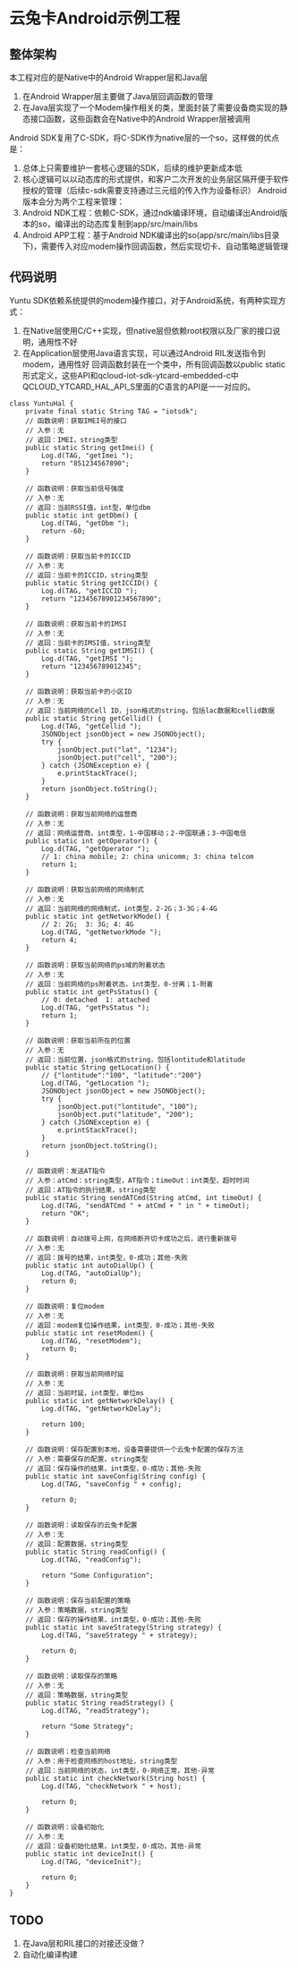 # 云兔卡Android示例工程
## 整体架构
[](https://main.qcloudimg.com/raw/47c75c1370c080a135223bddf481c429.jpg)
本工程对应的是Native中的Android Wrapper层和Java层
1. 在Android Wrapper层主要做了Java层回调函数的管理
2. 在Java层实现了一个Modem操作相关的类，里面封装了需要设备商实现的静态接口函数，这些函数会在Native中的Android Wrapper层被调用

Android SDK复用了C-SDK，将C-SDK作为native层的一个so，这样做的优点是：
1. 总体上只需要维护一套核心逻辑的SDK，后续的维护更新成本低
2. 核心逻辑可以以动态库的形式提供，和客户二次开发的业务层区隔开便于软件授权的管理（后续c-sdk需要支持通过三元组的传入作为设备标识）
Android版本会分为两个工程来管理：
1. Android NDK工程：依赖C-SDK，通过ndk编译环境，自动编译出Android版本的so，编译出的动态库复制到app/src/main/libs
2. Android APP工程：基于Android NDK编译出的so(app/src/main/libs目录下)，需要传入对应modem操作回调函数，然后实现切卡、自动策略逻辑管理

## 代码说明
Yuntu SDK依赖系统提供的modem操作接口，对于Android系统，有两种实现方式：
1. 在Native层使用C/C++实现，但native层但依赖root权限以及厂家的接口说明，通用性不好
2. 在Application层使用Java语言实现，可以通过Android RIL发送指令到modem，通用性好
回调函数封装在一个类中，所有回调函数以public static形式定义，这些API和qcloud-iot-sdk-ytcard-embedded-c中QCLOUD_YTCARD_HAL_API_S里面的C语言的API是一一对应的。
```
class YuntuHal {
    private final static String TAG = "iotsdk";
    // 函数说明：获取IMEI号的接口
    // 入参：无
    // 返回：IMEI，string类型
    public static String getImei() {
        Log.d(TAG, "getImei ");
        return "851234567890";
    }

    // 函数说明：获取当前信号强度
    // 入参：无
    // 返回：当前RSSI值，int型，单位dbm
    public static int getDbm() {
        Log.d(TAG, "getDbm ");
        return -60;
    }

    // 函数说明：获取当前卡的ICCID
    // 入参：无
    // 返回：当前卡的ICCID，string类型
    public static String getICCID() {
        Log.d(TAG, "getICCID ");
        return "12345678901234567890";
    }

    // 函数说明：获取当前卡的IMSI
    // 入参：无
    // 返回：当前卡的IMSI值，string类型
    public static String getIMSI() {
        Log.d(TAG, "getIMSI ");
        return "123456789012345";
    }

    // 函数说明：获取当前卡的小区ID
    // 入参：无
    // 返回：当前网络的Cell ID，json格式的string，包括lac数据和cellid数据
    public static String getCellid() {
        Log.d(TAG, "getCellid ");
        JSONObject jsonObject = new JSONObject();
        try {
            jsonObject.put("lat", "1234");
            jsonObject.put("cell", "200");
        } catch (JSONException e) {
            e.printStackTrace();
        }
        return jsonObject.toString();
    }

    // 函数说明：获取当前网络的运营商
    // 入参：无
    // 返回：网络运营商，int类型，1-中国移动；2-中国联通；3-中国电信
    public static int getOperator() {
        Log.d(TAG, "getOperator ");
        // 1: china mobile; 2: china unicomm; 3: china telcom
        return 1;
    }

    // 函数说明：获取当前网络的网络制式
    // 入参：无
    // 返回：当前网络的网络制式，int类型，2-2G；3-3G；4-4G
    public static int getNetworkMode() {
        // 2: 2G;  3: 3G; 4: 4G
        Log.d(TAG, "getNetworkMode ");
        return 4;
    }

    // 函数说明：获取当前网络的ps域的附着状态
    // 入参：无
    // 返回：当前网络的ps附着状态，int类型，0-分离；1-附着
    public static int getPsStatus() {
        // 0: detached  1: attached
        Log.d(TAG, "getPsStatus ");
        return 1;
    }

    // 函数说明：获取当前所在的位置
    // 入参：无
    // 返回：当前位置，json格式的string，包括lontitude和latitude
    public static String getLocation() {
        // {"lontitude":"100", "latitude":"200"}
        Log.d(TAG, "getLocation ");
        JSONObject jsonObject = new JSONObject();
        try {
            jsonObject.put("lontitude", "100");
            jsonObject.put("latitude", "200");
        } catch (JSONException e) {
            e.printStackTrace();
        }
        return jsonObject.toString();
    }

    // 函数说明：发送AT指令
    // 入参：atCmd：string类型，AT指令；timeOut：int类型，超时时间
    // 返回：AT指令的执行结果，string类型
    public static String sendATCmd(String atCmd, int timeOut) {
        Log.d(TAG, "sendATCmd " + atCmd + " in " + timeOut);
        return "OK";
    }

    // 函数说明：自动拨号上网，在网络断开切卡成功之后，进行重新拨号
    // 入参：无
    // 返回：拨号的结果，int类型，0-成功；其他-失败
    public static int autoDialUp() {
        Log.d(TAG, "autoDialUp");
        return 0;
    }

    // 函数说明：复位modem
    // 入参：无
    // 返回：modem复位操作结果，int类型，0-成功；其他-失败
    public static int resetModem() {
        Log.d(TAG, "resetModem");
        return 0;
    }

    // 函数说明：获取当前网络时延
    // 入参：无
    // 返回：当前时延，int类型，单位ms
    public static int getNetworkDelay() {
        Log.d(TAG, "getNetworkDelay");

        return 100;
    }

    // 函数说明：保存配置到本地，设备需要提供一个云兔卡配置的保存方法
    // 入参：需要保存的配置，string类型
    // 返回：保存操作的结果，int类型，0-成功；其他-失败
    public static int saveConfig(String config) {
        Log.d(TAG, "saveConfig " + config);

        return 0;
    }

    // 函数说明：读取保存的云兔卡配置
    // 入参：无
    // 返回：配置数据，string类型
    public static String readConfig() {
        Log.d(TAG, "readConfig");

        return "Some Configuration";
    }

    // 函数说明：保存当前配置的策略
    // 入参：策略数据，string类型
    // 返回：保存的操作结果，int类型，0-成功；其他-失败
    public static int saveStrategy(String strategy) {
        Log.d(TAG, "saveStrategy " + strategy);

        return 0;
    }

    // 函数说明：读取保存的策略
    // 入参：无
    // 返回：策略数据，string类型
    public static String readStrategy() {
        Log.d(TAG, "readStrategy");

        return "Some Strategy";
    }

    // 函数说明：检查当前网络
    // 入参：用于检查网络的host地址，string类型
    // 返回：当前网络的状态，int类型，0-网络正常，其他-异常
    public static int checkNetwork(String host) {
        Log.d(TAG, "checkNetwork " + host);

        return 0;
    }

    // 函数说明：设备初始化
    // 入参：无
    // 返回：设备初始化结果，int类型，0-成功，其他-异常
    public static int deviceInit() {
        Log.d(TAG, "deviceInit");

        return 0;
    }
}
```
## TODO
1. 在Java层和RIL接口的对接还没做？
2. 自动化编译构建
